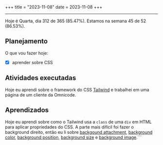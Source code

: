 +++
title = "2023-11-08"
date = 2023-11-08
+++

---

Hoje é Quarta, dia 312 de 365 (85.47%). Estamos na semana 45 de 52 (86.53%).

## Planejamento

O que vou fazer hoje:

- [x] aprender sobre CSS

## Atividades executadas

Hoje eu aprendi sobre o framework do CSS [Tailwind](https://tailwindcss.com/) e trabalhei em uma página de um cliente da Omnicode.

## Aprendizados

Hoje eu aprendi sobre como o Tailwind usa a `class` de uma `div` em HTML para aplicar propriedades do CSS. A parte mais difícil foi fazer o background direito, então eu li sobre [backgound attachment](https://tailwindcss.com/docs/background-attachment), [background color](https://tailwindcss.com/docs/background-color), [background position](https://tailwindcss.com/docs/background-position), [background size](https://tailwindcss.com/docs/background-size) e [background image](https://tailwindcss.com/docs/background-image).```
